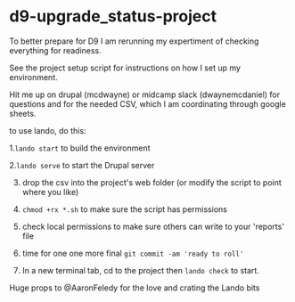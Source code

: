 # d9-upgrade_status-project

To better prepare for D9 I am rerunning my expertiment of checking everything for readiness.  

See the project setup script for instructions on how I set up my environment.  

Hit me up on drupal (mcdwayne) or midcamp slack (dwaynemcdaniel) for questions and for the needed CSV, which I am coordinating through google sheets.


to use lando, do this:

1.`lando start` to build the environment

2.`lando serve` to start the Drupal server

3. drop the csv into the project's web folder (or modify the script to point where you like)

4. `chmod +rx *.sh` to make sure the script has permissions

5. check local permissions to make sure others can write to your 'reports' file

6. time for one one more final `git commit -am 'ready to roll'` 

7. In a new terminal tab, cd to the project then `lando check` to start.

Huge props to @AaronFeledy for the love and crating the Lando bits

